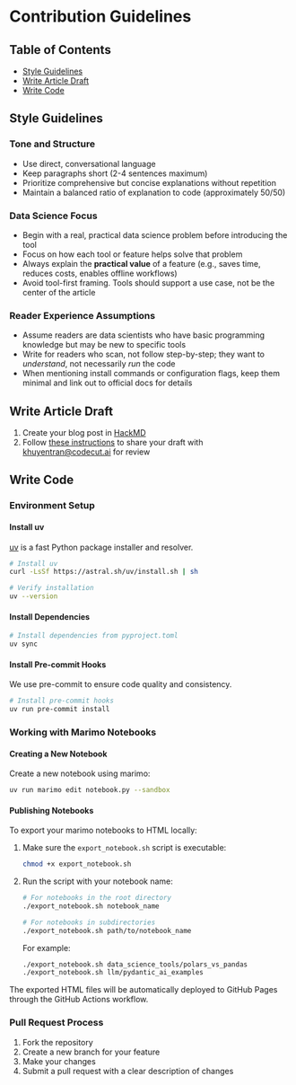 # Contribution Guidelines

## Table of Contents

- [Style Guidelines](#style-guidelines)
- [Write Article Draft](#write-article-draft)
- [Write Code](#write-code)

## Style Guidelines

### Tone and Structure

- Use direct, conversational language
- Keep paragraphs short (2-4 sentences maximum)
- Prioritize comprehensive but concise explanations without repetition
- Maintain a balanced ratio of explanation to code (approximately 50/50)

### Data Science Focus

- Begin with a real, practical data science problem before introducing the tool
- Focus on how each tool or feature helps solve that problem
- Always explain the **practical value** of a feature (e.g., saves time, reduces costs, enables offline workflows)
- Avoid tool-first framing. Tools should support a use case, not be the center of the article

### Reader Experience Assumptions

- Assume readers are data scientists who have basic programming knowledge but may be new to specific tools
- Write for readers who scan, not follow step-by-step; they want to *understand*, not necessarily *run* the code
- When mentioning install commands or configuration flags, keep them minimal and link out to official docs for details

## Write Article Draft

1. Create your blog post in [HackMD](https://hackmd.io)
2. Follow [these instructions](https://hackmd.io/c/tutorials/%2F%40docs%2Finvite-others-to-a-private-note-en) to share your draft with khuyentran@codecut.ai for review

## Write Code

### Environment Setup

#### Install uv

[uv](https://github.com/astral.sh/uv) is a fast Python package installer and resolver.

```bash
# Install uv
curl -LsSf https://astral.sh/uv/install.sh | sh

# Verify installation
uv --version
```

#### Install Dependencies

```bash
# Install dependencies from pyproject.toml
uv sync
```

#### Install Pre-commit Hooks

We use pre-commit to ensure code quality and consistency.

```bash
# Install pre-commit hooks
uv run pre-commit install
```

### Working with Marimo Notebooks

#### Creating a New Notebook

Create a new notebook using marimo:

```bash
uv run marimo edit notebook.py --sandbox
```

#### Publishing Notebooks

To export your marimo notebooks to HTML locally:

1. Make sure the `export_notebook.sh` script is executable:

   ```bash
   chmod +x export_notebook.sh
   ```

2. Run the script with your notebook name:

   ```bash
   # For notebooks in the root directory
   ./export_notebook.sh notebook_name

   # For notebooks in subdirectories
   ./export_notebook.sh path/to/notebook_name
   ```

   For example:

   ```bash
   ./export_notebook.sh data_science_tools/polars_vs_pandas
   ./export_notebook.sh llm/pydantic_ai_examples
   ```

The exported HTML files will be automatically deployed to GitHub Pages through the GitHub Actions workflow.

### Pull Request Process

1. Fork the repository
2. Create a new branch for your feature
3. Make your changes
4. Submit a pull request with a clear description of changes

